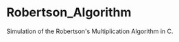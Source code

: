 Robertson_Algorithm
===================

Simulation of the Robertson's Multiplication Algorithm in C.